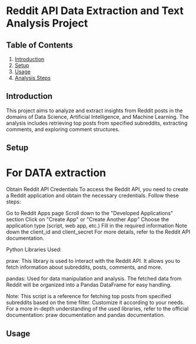 # Reddit API Data Extraction and Text Analysis Project



## Table of Contents

1. [Introduction](#introduction)
2. [Setup](#setup)
3. [Usage](#usage)
4. [Analysis Steps](#analysis-steps)


## Introduction

This project aims to analyze and extract insights from Reddit posts in the domains of Data Science, Artificial Intelligence, and Machine Learning. The analysis includes retrieving top posts from specified subreddits, extracting comments, and exploring comment structures.

## Setup 

# For DATA extraction

Obtain Reddit API Credentials
To access the Reddit API, you need to create a Reddit application and obtain the necessary credentials. Follow these steps:

Go to Reddit Apps page
Scroll down to the "Developed Applications" section
Click on "Create App" or "Create Another App"
Choose the application type (script, web app, etc.)
Fill in the required information
Note down the client_id and client_secret
For more details, refer to the Reddit API documentation.

Python Libraries Used:

praw: This library is used to interact with the Reddit API. It allows you to fetch information about subreddits, posts, comments, and more.

pandas: Used for data manipulation and analysis. The fetched data from Reddit will be organized into a Pandas DataFrame for easy handling.

Note:
This script is a reference for fetching top posts from specified subreddits based on the time filter. Customize it according to your needs.
For a more in-depth understanding of the used libraries, refer to the official documentation: praw documentation and pandas documentation.

## Usage
